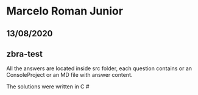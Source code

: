 # Marcelo Roman Junior

## 13/08/2020

## zbra-test

All the answers are located inside src folder, each question contains or an ConsoleProject or an MD file with answer content.

The solutions were written in C #
